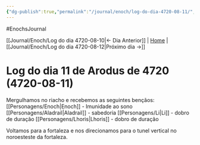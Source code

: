 ```yaml
---
{"dg-publish":true,"permalink":"/journal/enoch/log-do-dia-4720-08-11/","dgHomeLink":true,"dgPassFrontmatter":false,"dgShowBacklinks":true,"dgShowLocalGraph":true}
---
```


#EnochsJournal 

[[Journal/Enoch/Log do dia 4720-08-10|<- Dia Anterior]] | [Home](Home.md) | [[Journal/Enoch/Log do dia 4720-08-12|Próximo dia ->]]

# Log do dia 11 de Arodus de 4720 (4720-08-11)
Mergulhamos no riacho e recebemos as seguintes bençãos:
[[Personagens/Enoch|Enoch]] - Imunidade ao sono
[[Personagens/Aladrail|Aladrail]] - sabedoria
[[Personagens/Li|Li]] - dobro de duração
[[Personagens/Lhoris|Lhoris]] - dobro de duração

Voltamos para a fortaleza e nos direcionamos para o tunel vertical no noroesteste da fortaleza.